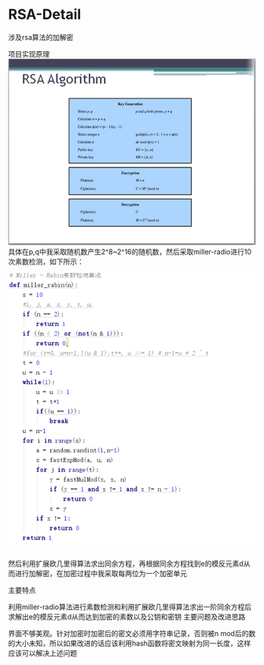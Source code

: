# RSA-Detail
涉及rsa算法的加解密

项目实现原理
![Image text](https://github.com/Amoswish/RSA-Detail/blob/master/rsa.png)
具体在p,q中我采取随机数产生2^8~2^16的随机数，然后采取miller-radio进行10次素数检测，如下所示：

![Image text](https://github.com/Amoswish/RSA-Detail/blob/master/rsa1.png)


然后利用扩展欧几里得算法求出同余方程，再根据同余方程找到e的模反元素d从而进行加解密，在加密过程中我采取每两位为一个加密单元



主要特点	

  利用miller-radio算法进行素数检测和利用扩展欧几里得算法求出一阶同余方程后求解出e的模反元素d从而达到加密的素数以及公钥和密钥
主要问题及改进思路	

  界面不够美观。针对加密时加密后的密文必须用字符串记录，否则被n mod后的数的大小未知，所以如果改进的话应该利用hash函数将密文映射为同一长度，这样应该可以解决上述问题
